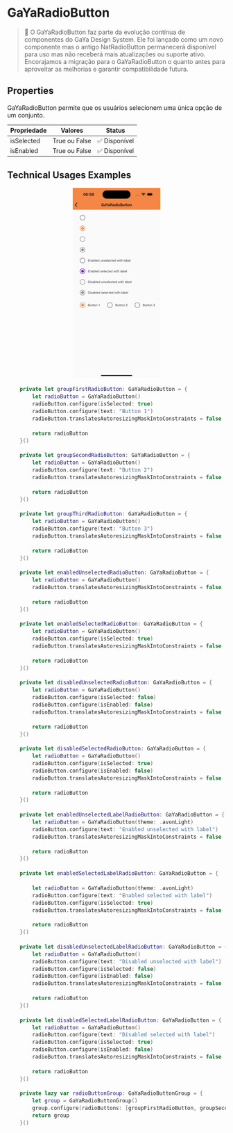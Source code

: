 # GaYaRadioButton

> 📢 O GaYaRadioButton faz parte da evolução contínua de componentes do GaYa Design System. Ele foi lançado como um novo componente mas o antigo NatRadioButton permanecerá disponível para uso mas não receberá mais atualizações ou suporte ativo. Encorajamos a migração para o GaYaRadioButton o quanto antes para aproveitar as melhorias e garantir compatibilidade futura.



## Properties

GaYaRadioButton permite que os usuários selecionem uma única opção de um conjunto.

| Propriedade           | Valores                         | Status            |
| --------------     | -------------------------      | ----------------- |
| isSelected         | True ou False                  | ✅  Disponível     |
| isEnabled          | True ou False   | ✅  Disponível     |


## Technical Usages Examples


<p align="center">
  <img alt="1" src="./images/gayaradiobutton.png" width="40%"> 
</p>

```swift
    private let groupFirstRadioButton: GaYaRadioButton = {
        let radioButton = GaYaRadioButton()
        radioButton.configure(isSelected: true)
        radioButton.configure(text: "Button 1")
        radioButton.translatesAutoresizingMaskIntoConstraints = false

        return radioButton
    }()

    private let groupSecondRadioButton: GaYaRadioButton = {
        let radioButton = GaYaRadioButton()
        radioButton.configure(text: "Button 2")
        radioButton.translatesAutoresizingMaskIntoConstraints = false

        return radioButton
    }()

    private let groupThirdRadioButton: GaYaRadioButton = {
        let radioButton = GaYaRadioButton()
        radioButton.configure(text: "Button 3")
        radioButton.translatesAutoresizingMaskIntoConstraints = false

        return radioButton
    }()

    private let enabledUnselectedRadioButton: GaYaRadioButton = {
        let radioButton = GaYaRadioButton()
        radioButton.translatesAutoresizingMaskIntoConstraints = false

        return radioButton
    }()

    private let enabledSelectedRadioButton: GaYaRadioButton = {
        let radioButton = GaYaRadioButton()
        radioButton.configure(isSelected: true)
        radioButton.translatesAutoresizingMaskIntoConstraints = false

        return radioButton
    }()

    private let disabledUnselectedRadioButton: GaYaRadioButton = {
        let radioButton = GaYaRadioButton()
        radioButton.configure(isSelected: false)
        radioButton.configure(isEnabled: false)
        radioButton.translatesAutoresizingMaskIntoConstraints = false

        return radioButton
    }()

    private let disabledSelectedRadioButton: GaYaRadioButton = {
        let radioButton = GaYaRadioButton()
        radioButton.configure(isSelected: true)
        radioButton.configure(isEnabled: false)
        radioButton.translatesAutoresizingMaskIntoConstraints = false

        return radioButton
    }()

    private let enabledUnselectedLabelRadioButton: GaYaRadioButton = {
        let radioButton = GaYaRadioButton(theme: .avonLight)
        radioButton.configure(text: "Enabled unselected with label")
        radioButton.translatesAutoresizingMaskIntoConstraints = false

        return radioButton
    }()

    private let enabledSelectedLabelRadioButton: GaYaRadioButton = {

        let radioButton = GaYaRadioButton(theme: .avonLight)
        radioButton.configure(text: "Enabled selected with label")
        radioButton.configure(isSelected: true)
        radioButton.translatesAutoresizingMaskIntoConstraints = false

        return radioButton
    }()

    private let disabledUnselectedLabelRadioButton: GaYaRadioButton = {
        let radioButton = GaYaRadioButton()
        radioButton.configure(text: "Disabled unselected with label")
        radioButton.configure(isSelected: false)
        radioButton.configure(isEnabled: false)
        radioButton.translatesAutoresizingMaskIntoConstraints = false

        return radioButton
    }()

    private let disabledSelectedLabelRadioButton: GaYaRadioButton = {
        let radioButton = GaYaRadioButton()
        radioButton.configure(text: "Disabled selected with label")
        radioButton.configure(isSelected: true)
        radioButton.configure(isEnabled: false)
        radioButton.translatesAutoresizingMaskIntoConstraints = false

        return radioButton
    }()

    private lazy var radioButtonGroup: GaYaRadioButtonGroup = {
        let group = GaYaRadioButtonGroup()
        group.configure(radioButtons: [groupFirstRadioButton, groupSecondRadioButton, groupThirdRadioButton])
        return group
    }()
```
